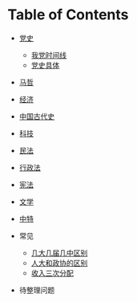 # Table of Contents




+ [党史]()
  + [我党时间线](./党史/我党时间线.md)
  + [党史具体](./党史/党史具体.md)
+ [马哲]()
+ [经济]()
+ [中国古代史]()
+ [科技]()
+ [民法]()
+ [行政法]()
+ [宪法](./法律/宪法.md)
+ [文学]()
+ [中特]()

+ 常见
  + [几大几届几中区别](./几大几届几中区别.md)
  + [人大和政协的区别](./人大和政协的区别.md)
  + [收入三次分配](./经济/收入三次分配.md)
+ 待整理问题
  

